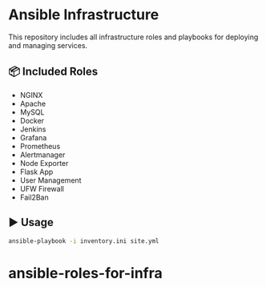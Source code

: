 # Ansible Infrastructure

This repository includes all infrastructure roles and playbooks for deploying and managing services.

## 📦 Included Roles

- NGINX
- Apache
- MySQL
- Docker
- Jenkins
- Grafana
- Prometheus
- Alertmanager
- Node Exporter
- Flask App
- User Management
- UFW Firewall
- Fail2Ban

## ▶ Usage

```bash
ansible-playbook -i inventory.ini site.yml
```

# ansible-roles-for-infra
